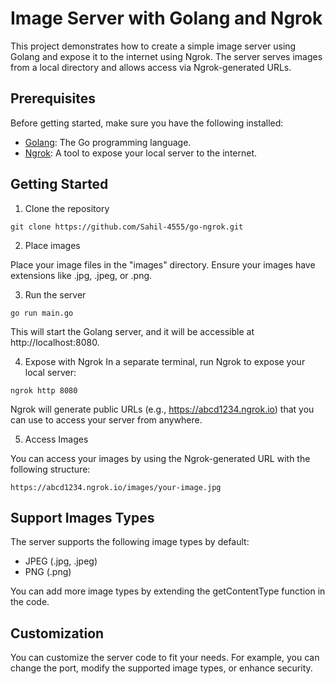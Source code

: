 # Image Server with Golang and Ngrok

This project demonstrates how to create a simple image server using Golang and expose it to the internet using Ngrok. The server serves images from a local directory and allows access via Ngrok-generated URLs.

## Prerequisites

Before getting started, make sure you have the following installed:

- [Golang](https://golang.org/dl/): The Go programming language.
- [Ngrok](https://ngrok.com/download): A tool to expose your local server to the internet.

## Getting Started

1. Clone the repository

```
git clone https://github.com/Sahil-4555/go-ngrok.git
```

2. Place images

Place your image files in the "images" directory. Ensure your images have extensions like .jpg, .jpeg, or .png.

3. Run the server

```
go run main.go
```
This will start the Golang server, and it will be accessible at http://localhost:8080.

4. Expose with Ngrok
In a separate terminal, run Ngrok to expose your local server:
```
ngrok http 8080
```
Ngrok will generate public URLs (e.g., https://abcd1234.ngrok.io) that you can use to access your server from anywhere.

5. Access Images

You can access your images by using the Ngrok-generated URL with the following structure:
```
https://abcd1234.ngrok.io/images/your-image.jpg
```

## Support Images Types

The server supports the following image types by default:

- JPEG (.jpg, .jpeg)
- PNG (.png)

You can add more image types by extending the getContentType function in the code.

## Customization

You can customize the server code to fit your needs. For example, you can change the port, modify the supported image types, or enhance security.

````
